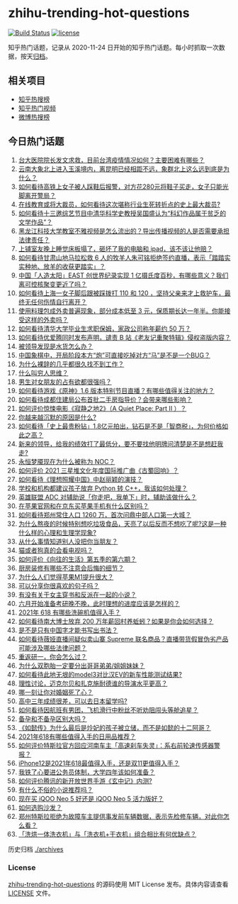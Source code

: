 # zhihu-trending-hot-questions

[![Build Status](https://github.com/justjavac/zhihu-trending-hot-questions/workflows/ci/badge.svg?branch=master)](https://github.com/justjavac/zhihu-trending-hot-questions/actions)
[![license](https://img.shields.io/github/license/justjavac/zhihu-trending-hot-questions)](https://github.com/justjavac/zhihu-trending-hot-questions/blob/master/LICENSE)

知乎热门话题，记录从 2020-11-24 日开始的知乎热门话题。每小时抓取一次数据，按天[归档](./archives)。

## 相关项目

- [知乎热搜榜](https://github.com/justjavac/zhihu-trending-top-search)
- [知乎热门视频](https://github.com/justjavac/zhihu-trending-hot-video)
- [微博热搜榜](https://github.com/justjavac/weibo-trending-hot-search)

## 今日热门话题

<!-- BEGIN -->
<!-- 最后更新时间 Sat May 29 2021 02:29:13 GMT+0800 (China Standard Time) -->

1. [台大医院院长发文求救，目前台湾疫情情况如何？主要困难有哪些？](https://www.zhihu.com/question/461718906)
2. [云南大象北上进入玉溪境内，离昆明已经相距不远，象群北上这么远到底是为什么？](https://www.zhihu.com/question/461780294)
3. [如何看待高铁上女子被人踩鞋后报警，对方花280元将鞋子买走，女子只能光脚离开警局？](https://www.zhihu.com/question/461397187)
4. [在线教育或将大裁员，如何看待这次堪称行业生死转折点的史上最大裁员?](https://www.zhihu.com/question/461837840)
5. [如何看待十三邀综艺节目中清华科学史教授吴国盛认为“科幻作品属于贫乏的文学作品”？](https://www.zhihu.com/question/461687691)
6. [黑龙江科技大学教室不雅视频是怎么流出的？导出传播视频的人是否需要承担法律责任？](https://www.zhihu.com/question/461646094)
7. [上铺室友晚上睡觉床板塌了，砸坏了我的电脑和
   ipad，该不该让他赔？](https://www.zhihu.com/question/460572374)
8. [如何看待甘肃山地马拉松救 6
   人的牧羊人朱可铭拒绝签约直播，表示「踏踏实实种地、放羊的收获更踏实」？](https://www.zhihu.com/question/461751615)
9. [中国「人造太阳」EAST 创世界纪录实现 1
   亿摄氏度百秒，有哪些意义？我们离可控核聚变更近了吗？](https://www.zhihu.com/question/461890685)
10. [如何看待上海一女子脚后跟被踩拨打 110 和 120
    ，坚持父亲来才上救护车，最终无任何伤情自行离开？](https://www.zhihu.com/question/461492198)
11. [使用料理包成外卖普遍现象，部分成本低至 3
    元，保质期长达一年半。你能接受这样的外卖吗？](https://www.zhihu.com/question/461747523)
12. [如何看待清华大学毕业生求职保姆，家政公司称年薪约 50 万？](https://www.zhihu.com/question/461763906)
13. [如何看待优爱腾同时发布声明，谴责 B
    站《老友记重聚特辑》侵权盗版内容？](https://www.zhihu.com/question/461879768)
14. [被领导发现是水货怎么办？](https://www.zhihu.com/question/449779149)
15. [中国象棋中，开局阶段本方“炮”可直接吃掉对方“马”是不是一个BUG？](https://www.zhihu.com/question/41478929)
16. [为什么裸辞的几乎都很久找不到工作？](https://www.zhihu.com/question/430872977)
17. [什么叫穷人思维？](https://www.zhihu.com/question/458970752)
18. [男生对女朋友的占有欲都很强吗？](https://www.zhihu.com/question/332142062)
19. [如何看待游戏《原神》1.6
    版本特别节目直播？有哪些值得关注的地方？](https://www.zhihu.com/question/461839789)
20. [如何看待成都住建局公布首批二手房指导价？会带来哪些影响？](https://www.zhihu.com/question/461860619)
21. [如何评价惊悚电影《寂静之地2》（A Quiet Place: Part II
    ）？](https://www.zhihu.com/question/370601326)
22. [你越来越沉默的原因是什么?](https://www.zhihu.com/question/412546017)
23. [如何看待「史上最贵粉钻」1.8亿元拍出，钻石是不是「智商税」，为何价格如此之高？](https://www.zhihu.com/question/461615316)
24. [新来的领导，给我的绩效打了最低分，要不要找他明牌问清楚是不是想赶我走?](https://www.zhihu.com/question/454250798)
25. [永恒梦魇现在为什么被称为 NOC？](https://www.zhihu.com/question/282834520)
26. [如何评价 2021 三星堆文化年度国际推广曲《古蜀回响》？](https://www.zhihu.com/question/461933253)
27. [如何看待《理想照耀中国》中赵丽颖的演技？](https://www.zhihu.com/question/461761569)
28. [学校和机构都建议孩子放弃 Python 转
    C++，我该如何处理？](https://www.zhihu.com/question/460432138)
29. [英雄联盟 ADC 对辅助说「你走吧，我单下」时，辅助该做什么？](https://www.zhihu.com/question/461571906)
30. [在苹果官网和在京东买苹果手机有什么区别吗？](https://www.zhihu.com/question/381430800)
31. [如何看待郑州常住人口 1260 万，首次问鼎中部人口第一大城？](https://www.zhihu.com/question/461641467)
32. [为什么熬夜的时候特别想吃垃圾食品，天亮了以后反而不想吃了呢?这是一种什么样的心理和生理学现象?](https://www.zhihu.com/question/461602496)
33. [从什么事情知道别人没把你当朋友？](https://www.zhihu.com/question/360519545)
34. [猫或者狗真的会看电视吗？](https://www.zhihu.com/question/31559547)
35. [如何评价《向往的生活》第五季的第六期？](https://www.zhihu.com/question/461905165)
36. [厨房装修有哪些不注意会后悔的细节？](https://www.zhihu.com/question/340540614)
37. [为什么人们觉得苹果M1提升很大？](https://www.zhihu.com/question/461342293)
38. [可以分享你很喜欢的句子吗？](https://www.zhihu.com/question/455721542)
39. [有没有关于女主穿书和反派在一起的小说？](https://www.zhihu.com/question/373863774)
40. [六月开始准备考研晚不晚，此时理想的进度应该是怎样的？](https://www.zhihu.com/question/397607227)
41. [2021年 618 有哪些洗碗机值得入手？](https://www.zhihu.com/question/457255383)
42. [如何看待南大博士放弃 200
    万年薪回村养蚯蚓？如果是你会如何选择？](https://www.zhihu.com/question/461644691)
43. [是不是只有中国字才能书写出书法？](https://www.zhihu.com/question/453735972)
44. [如何看待薇娅直播间疑似卖山寨 Supreme
    联名商品？直播带货假冒伪劣产品可能涉及哪些法律问题？](https://www.zhihu.com/question/460636279)
45. [重返研一，你会怎么过？](https://www.zhihu.com/question/351675467)
46. [为什么双胞胎一定要分出哥哥弟弟/姐姐妹妹？](https://www.zhihu.com/question/40577784)
47. [如何看待此地无垠的model3对比汉EV的新车性能测试结果?](https://www.zhihu.com/question/461659083)
48. [理性讨论，迈克尔贝和扎克施耐德谁的导演水平更高？](https://www.zhihu.com/question/461544127)
49. [哪一刻让你对婚姻死了心？](https://www.zhihu.com/question/311171163)
50. [高中三年成绩很差，可以去日本留学吗?](https://www.zhihu.com/question/455422060)
51. [如何看待因航班有男团，飞机滑行中粉丝不听劝阻闯头等舱追星？](https://www.zhihu.com/question/461634572)
52. [备孕和不备孕区别大吗？](https://www.zhihu.com/question/438113905)
53. [《如懿传》为什么最后是炩妃的孩子被立储，而不是如懿的十二阿哥？](https://www.zhihu.com/question/400574419)
54. [2021年618有哪些值得入手的日用品推荐？](https://www.zhihu.com/question/460708555)
55. [如何评价特斯拉官方回应河南车主「高速刹车失灵」：系右前轮速传感器警报？](https://www.zhihu.com/question/461826911)
56. [iPhone12是2021年618最值得入手，还是双11更值得入手？](https://www.zhihu.com/question/457788834)
57. [我铁了心要进公务员体制，大学四年该如何准备？](https://www.zhihu.com/question/445991615)
58. [如何评价腾讯的新开放世界手游《玄中记》内测?](https://www.zhihu.com/question/460514093)
59. [有什么不俗的小说推荐吗？](https://www.zhihu.com/question/433483283)
60. [现在买 iQOO Neo 5 好还是 iQOO Neo 5
    活力版好？](https://www.zhihu.com/question/459079821)
61. [如何选购沙发？](https://www.zhihu.com/question/21234862)
62. [郑州特斯拉拒绝为故障车主提供事发前车辆数据，表示先检修车辆，对此你怎么看？](https://www.zhihu.com/question/461683066)
63. [「洗烘一体洗衣机」与「洗衣机+干衣机」组合相比有何优缺点？](https://www.zhihu.com/question/22223247)

<!-- END -->

历史归档 [./archives](./archives)

### License

[zhihu-trending-hot-questions](https://github.com/justjavac/zhihu-trending-hot-questions)
的源码使用 MIT License 发布。具体内容请查看 [LICENSE](./LICENSE) 文件。
